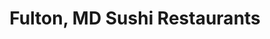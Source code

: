 ---
layout: city
title: Fulton, MD Sushi Restaurants
permalink: /maryland/fulton/
stateAbbr: MD
stateName: Maryland
cityName: Fulton
---